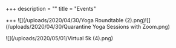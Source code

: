 +++
description = ""
title = "Events"

+++
![](/uploads/2020/04/30/Yoga Roundtable (2).png)![](/uploads/2020/04/30/Quarantine Yoga Sessions with Zoom.png)

![](/uploads/2020/05/01/Virtual 5k (4).png)